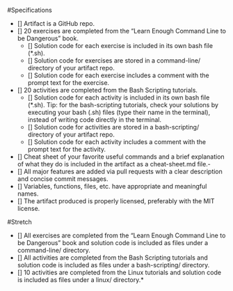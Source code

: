 #Specifications

- [] Artifact is a GitHub repo.
- [] 20 exercises are completed from the “Learn Enough Command Line to be Dangerous” book.
  - [] Solution code for each exercise is included in its own bash file (*.sh).
  - [] Solution code for exercises are stored in a command-line/ directory of your artifact repo.
  - [] Solution code for each exercise includes a comment with the prompt text for the exercise.
- [] 20 activities are completed from the Bash Scripting tutorials.
  - [] Solution code for each activity is included in its own bash file (*.sh). Tip: for the bash-scripting tutorials, check your solutions by executing your bash (.sh) files (type their name in the terminal), instead of writing code directly in the terminal.
  - [] Solution code for activities are stored in a bash-scripting/ directory of your artifact repo.
  - [] Solution code for each activity includes a comment with the prompt text for the activity.
- [] Cheat sheet of your favorite useful commands and a brief explanation of what they do is included in the artifact as a cheat-sheet.md file.-
- [] All major features are added via pull requests with a clear description and concise commit messages.
- [] Variables, functions, files, etc. have appropriate and meaningful names.
- [] The artifact produced is properly licensed, preferably with the MIT license.

#Stretch

- [] All exercises are completed from the “Learn Enough Command Line to be Dangerous” book and solution code is included as files under a command-line/ directory.
- [] All activities are completed from the Bash Scripting tutorials and solution code is included as files under a bash-scripting/ directory.
- [] 10 activities are completed from the Linux tutorials and solution code is included as files under a linux/ directory.*
